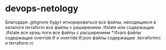 # devops-netology
Благодаря .gitignore будут игнорироваться 
все файлы, находящиеся в каталоге terraform
все файлы с раширением .tfstate или содержащие .tfstate
все крэш логи
все файлы с расширением *.tfvars
файлы содержащие override.tf и override.tf.json
файлы содержащие .terraformrc и terraform.rc
